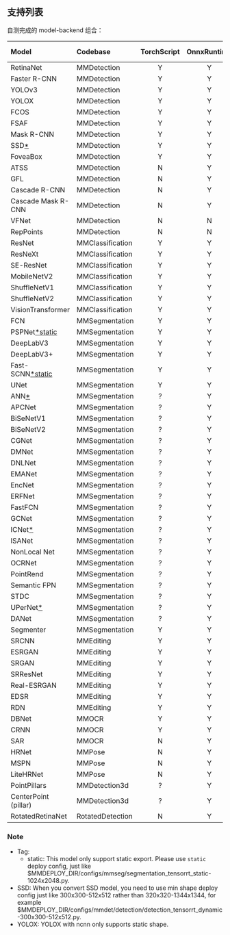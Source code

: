 ## 支持列表

自测完成的 model-backend 组合：

| Model                     | Codebase         | TorchScript | OnnxRuntime | TensorRT | ncnn  | PPLNN | OpenVINO | Model config                                                                                   |
| :------------------------ | :--------------- | :---------: | :---------: | :------: | :---: | :---: | :------: | :--------------------------------------------------------------------------------------------: |
| RetinaNet                 | MMDetection      |      Y      |      Y      |     Y    |   Y   |   Y   |     Y    | [config](https://github.com/open-mmlab/mmdetection/tree/master/configs/retinanet)              |
| Faster R-CNN              | MMDetection      |      Y      |      Y      |     Y    |   Y   |   Y   |     Y    | [config](https://github.com/open-mmlab/mmdetection/tree/master/configs/faster_rcnn)            |
| YOLOv3                    | MMDetection      |      Y      |      Y      |     Y    |   Y   |   N   |     Y    | [config](https://github.com/open-mmlab/mmdetection/tree/master/configs/yolo)                   |
| YOLOX                     | MMDetection      |      Y      |      Y      |     Y    |   Y   |   N   |     Y    | [config](https://github.com/open-mmlab/mmdetection/tree/master/configs/yolox)                  |
| FCOS                      | MMDetection      |      Y      |      Y      |     Y    |   Y   |   N   |     Y    | [config](https://github.com/open-mmlab/mmdetection/tree/master/configs/fcos)                   |
| FSAF                      | MMDetection      |      Y      |      Y      |     Y    |   Y   |   Y   |     Y    | [config](https://github.com/open-mmlab/mmdetection/tree/master/configs/fsaf)                   |
| Mask R-CNN                | MMDetection      |      Y      |      Y      |     Y    |   N   |   N   |     Y    | [config](https://github.com/open-mmlab/mmdetection/tree/master/configs/mask_rcnn)              |
| SSD[*](#note)             | MMDetection      |      Y      |      Y      |     Y    |   Y   |   N   |     Y    | [config](https://github.com/open-mmlab/mmdetection/tree/master/configs/ssd)                    |
| FoveaBox                  | MMDetection      |      Y      |      Y      |     N    |   N   |   N   |     Y    | [config](https://github.com/open-mmlab/mmdetection/tree/master/configs/foveabox)               |
| ATSS                      | MMDetection      |      N      |      Y      |     Y    |   N   |   N   |     Y    | [config](https://github.com/open-mmlab/mmdetection/tree/master/configs/atss)                   |
| GFL                       | MMDetection      |      N      |      Y      |     Y    |   N   |   ?   |     Y    | [config](https://github.com/open-mmlab/mmdetection/tree/master/configs/gfl)                    |
| Cascade R-CNN             | MMDetection      |      N      |      Y      |     Y    |   N   |   Y   |     Y    | [config](https://github.com/open-mmlab/mmdetection/tree/master/configs/cascade_rcnn)           |
| Cascade Mask R-CNN        | MMDetection      |      N      |      Y      |     Y    |   N   |   N   |     Y    | [config](https://github.com/open-mmlab/mmdetection/tree/master/configs/cascade_rcnn)           |
| VFNet                     | MMDetection      |      N      |      N      |     N    |   N   |   N   |     Y    | [config](https://github.com/open-mmlab/mmdetection/tree/master/configs/vfnet)                  |
| RepPoints                 | MMDetection      |      N      |      N      |     Y    |   N   |   ?   |    Y     | [config](https://github.com/open-mmlab/mmdetection/tree/master/configs/reppoints)     |
| ResNet                    | MMClassification |      Y      |      Y      |     Y    |   Y   |   Y   |     Y    | [config](https://github.com/open-mmlab/mmclassification/tree/master/configs/resnet)            |
| ResNeXt                   | MMClassification |      Y      |      Y      |     Y    |   Y   |   Y   |     Y    | [config](https://github.com/open-mmlab/mmclassification/tree/master/configs/resnext)           |
| SE-ResNet                 | MMClassification |      Y      |      Y      |     Y    |   Y   |   Y   |     Y    | [config](https://github.com/open-mmlab/mmclassification/tree/master/configs/seresnet)          |
| MobileNetV2               | MMClassification |      Y      |      Y      |     Y    |   Y   |   Y   |     Y    | [config](https://github.com/open-mmlab/mmclassification/tree/master/configs/mobilenet_v2)      |
| ShuffleNetV1              | MMClassification |      Y      |      Y      |     Y    |   Y   |   Y   |     Y    | [config](https://github.com/open-mmlab/mmclassification/tree/master/configs/shufflenet_v1)     |
| ShuffleNetV2              | MMClassification |      Y      |      Y      |     Y    |   Y   |   Y   |     Y    | [config](https://github.com/open-mmlab/mmclassification/tree/master/configs/shufflenet_v2)     |
| VisionTransformer         | MMClassification |      Y      |      Y      |     ?    |   Y   |   ?   |     ?    | [config](https://github.com/open-mmlab/mmclassification/tree/master/configs/vision_transformer)     |
| FCN                       | MMSegmentation   |      Y      |      Y      |     Y    |   Y   |   Y   |     Y    | [config](https://github.com/open-mmlab/mmsegmentation/tree/master/configs/fcn)                 |
| PSPNet[*static](#note)    | MMSegmentation   |      Y      |      Y      |     Y    |   Y   |   Y   |     Y    | [config](https://github.com/open-mmlab/mmsegmentation/tree/master/configs/pspnet)              |
| DeepLabV3                 | MMSegmentation   |      Y      |      Y      |     Y    |   Y   |   Y   |     Y    | [config](https://github.com/open-mmlab/mmsegmentation/tree/master/configs/deeplabv3)           |
| DeepLabV3+                | MMSegmentation   |      Y      |      Y      |     Y    |   Y   |   Y   |     Y    | [config](https://github.com/open-mmlab/mmsegmentation/tree/master/configs/deeplabv3plus)       |
| Fast-SCNN[*static](#note) | MMSegmentation   |      Y      |      Y      |     Y    |   N   |   Y   |     Y    | [config](https://github.com/open-mmlab/mmsegmentation/tree/master/configs/fastscnn)            |
| UNet                      | MMSegmentation   |      Y      |      Y      |     Y    |   Y   |   Y   |     Y    | [config](https://github.com/open-mmlab/mmsegmentation/tree/master/configs/unet)                |
| ANN[*](#note)             | MMSegmentation   |      ?      |      Y      |     Y    |   N   |   N   |     N    | [config](https://github.com/open-mmlab/mmsegmentation/tree/master/configs/ann)                 |
| APCNet                    | MMSegmentation   |      ?      |      Y      |     Y    |   Y   |   N   |     N    | [config](https://github.com/open-mmlab/mmsegmentation/tree/master/configs/apcnet)              |
| BiSeNetV1                 | MMSegmentation   |      ?      |      Y      |     Y    |   Y   |   N   |     Y    | [config](https://github.com/open-mmlab/mmsegmentation/tree/master/configs/bisenetv1)           |
| BiSeNetV2                 | MMSegmentation   |      ?      |      Y      |     Y    |   Y   |   N   |     Y    | [config](https://github.com/open-mmlab/mmsegmentation/tree/master/configs/bisenetv2)           |
| CGNet                     | MMSegmentation   |      ?      |      Y      |     Y    |   Y   |   N   |     Y    | [config](https://github.com/open-mmlab/mmsegmentation/tree/master/configs/cgnet)               |
| DMNet                     | MMSegmentation   |      ?      |      Y      |     N    |   N   |   N   |     N    | [config](https://github.com/open-mmlab/mmsegmentation/tree/master/configs/dmnet)               |
| DNLNet                    | MMSegmentation   |      ?      |      Y      |     Y    |   Y   |   N   |     Y    | [config](https://github.com/open-mmlab/mmsegmentation/tree/master/configs/dnlnet)              |
| EMANet                    | MMSegmentation   |      ?      |      Y      |     Y    |   N   |   N   |     Y    | [config](https://github.com/open-mmlab/mmsegmentation/tree/master/configs/emanet)              |
| EncNet                    | MMSegmentation   |      ?      |      Y      |     Y    |   N   |   N   |     Y    | [config](https://github.com/open-mmlab/mmsegmentation/tree/master/configs/encnet)              |
| ERFNet                    | MMSegmentation   |      ?      |      Y      |     Y    |   Y   |   N   |     Y    | [config](https://github.com/open-mmlab/mmsegmentation/tree/master/configs/erfnet)              |
| FastFCN                   | MMSegmentation   |      ?      |      Y      |     Y    |   Y   |   N   |     Y    | [config](https://github.com/open-mmlab/mmsegmentation/tree/master/configs/fastfcn)             |
| GCNet                     | MMSegmentation   |      ?      |      Y      |     Y    |   N   |   N   |     N    | [config](https://github.com/open-mmlab/mmsegmentation/tree/master/configs/gcnet)               |
| ICNet[*](#note)           | MMSegmentation   |      ?      |      Y      |     Y    |   N   |   N   |     Y    | [config](https://github.com/open-mmlab/mmsegmentation/tree/master/configs/icnet)               |
| ISANet                    | MMSegmentation   |      ?      |      Y      |     Y    |   N   |   N   |     Y    | [config](https://github.com/open-mmlab/mmsegmentation/tree/master/configs/isanet)              |
| NonLocal Net              | MMSegmentation   |      ?      |      Y      |     Y    |   Y   |   N   |     Y    | [config](https://github.com/open-mmlab/mmsegmentation/tree/master/configs/nonlocal_net)        |
| OCRNet                    | MMSegmentation   |      ?      |      Y      |     Y    |   Y   |   N   |     Y    | [config](https://github.com/open-mmlab/mmsegmentation/tree/master/configs/ocrnet)              |
| PointRend                 | MMSegmentation   |      ?      |      Y      |     Y    |   N   |   N   |     Y    | [config](https://github.com/open-mmlab/mmsegmentation/tree/master/configs/point_rend)          |
| Semantic FPN              | MMSegmentation   |      ?      |      Y      |     Y    |   Y   |   N   |     Y    | [config](https://github.com/open-mmlab/mmsegmentation/tree/master/configs/sem_fpn)             |
| STDC                      | MMSegmentation   |      ?      |      Y      |     Y    |   Y   |   N   |     Y    | [config](https://github.com/open-mmlab/mmsegmentation/tree/master/configs/stdc)                |
| UPerNet[*](#note)         | MMSegmentation   |      ?      |      Y      |     Y    |   N   |   N   |     N    | [config](https://github.com/open-mmlab/mmsegmentation/tree/master/configs/upernet)             |
| DANet                     | MMSegmentation   |      ?      |      Y      |     Y    |   N   |   N   |     N    | [config](https://github.com/open-mmlab/mmsegmentation/tree/master/configs/danet)               |
| Segmenter                 | MMSegmentation   |      Y      |      Y      |     Y    |   Y   |   N   |     Y    | [config](https://github.com/open-mmlab/mmsegmentation/tree/master/configs/segmenter)           |
| SRCNN                     | MMEditing        |      Y      |      Y      |     Y    |   Y   |   Y   |     Y    | [config](https://github.com/open-mmlab/mmediting/tree/master/configs/restorers/srcnn)          |
| ESRGAN                    | MMEditing        |      Y      |      Y      |     Y    |   Y   |   Y   |     Y    | [config](https://github.com/open-mmlab/mmediting/tree/master/configs/restorers/esrgan)         |
| SRGAN                     | MMEditing        |      Y      |      Y      |     Y    |   Y   |   Y   |     Y    | [config](https://github.com/open-mmlab/mmediting/tree/master/configs/restorers/srresnet_srgan) |
| SRResNet                  | MMEditing        |      Y      |      Y      |     Y    |   Y   |   Y   |     Y    | [config](https://github.com/open-mmlab/mmediting/tree/master/configs/restorers/srresnet_srgan) |
| Real-ESRGAN               | MMEditing        |      Y      |      Y      |     Y    |   Y   |   Y   |     Y    | [config](https://github.com/open-mmlab/mmediting/tree/master/configs/restorers/real_esrgan)    |
| EDSR                      | MMEditing        |      Y      |      Y      |     Y    |   Y   |   N   |     Y    | [config](https://github.com/open-mmlab/mmediting/tree/master/configs/restorers/edsr)           |
| RDN                       | MMEditing        |      Y      |      Y      |     Y    |   Y   |   Y   |     Y    | [config](https://github.com/open-mmlab/mmediting/tree/master/configs/restorers/rdn)            |
| DBNet                     | MMOCR            |      Y      |      Y      |     Y    |   Y   |   Y   |     Y    | [config](https://github.com/open-mmlab/mmocr/tree/main/configs/textdet/dbnet)                  |
| CRNN                      | MMOCR            |      Y      |      Y      |     Y    |   Y   |   Y   |     N    | [config](https://github.com/open-mmlab/mmocr/tree/main/configs/textrecog/crnn)                 |
| SAR                       | MMOCR            |      N      |      Y      |     N    |   N   |   N   |     N    | [config](https://github.com/open-mmlab/mmocr/tree/main/configs/textrecog/sar)                  |
| HRNet                     | MMPose           |      N      |      Y      |     Y    |   Y   |   N   |     Y    |    [config](https://mmpose.readthedocs.io/en/latest/papers/backbones.html#hrnet-cvpr-2019)     |
| MSPN                      | MMPose           |      N      |      Y      |     Y    |   Y   |   N   |     Y    |    [config](https://mmpose.readthedocs.io/en/latest/papers/backbones.html#mspn-arxiv-2019)     |
| LiteHRNet                 | MMPose           |      N      |      Y      |     Y    |   N   |   N   |     Y    |  [config](https://mmpose.readthedocs.io/en/latest/papers/backbones.html#litehrnet-cvpr-2021)   |
| PointPillars              | MMDetection3d    |      ?      |      Y      |     Y    |   N   |   N   |     Y    | [config](https://github.com/open-mmlab/mmdetection3d/blob/master/configs/pointpillars)         |
| CenterPoint (pillar)      | MMDetection3d    |      ?      |      Y      |     Y    |   N   |   N   |     Y    | [config](https://github.com/open-mmlab/mmdetection3d/blob/master/configs/centerpoint)          |
| RotatedRetinaNet          | RotatedDetection |      N      |      Y      |    Y     |   N   |   N   |     N    | [config](https://github.com/open-mmlab/mmrotate/blob/main/configs/rotated_retinanet/README.md) |

### Note

- Tag:
  - static: This model only support static export. Please use `static` deploy config, just like $MMDEPLOY_DIR/configs/mmseg/segmentation_tensorrt_static-1024x2048.py.
- SSD: When you convert SSD model, you need to use min shape deploy config just like 300x300-512x512 rather than 320x320-1344x1344, for example $MMDEPLOY_DIR/configs/mmdet/detection/detection_tensorrt_dynamic-300x300-512x512.py.
- YOLOX: YOLOX with ncnn only supports static shape.
